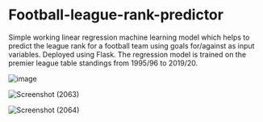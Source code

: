 # Football-league-rank-predictor

Simple working linear regression machine learning model which helps to predict the league rank for a football team using goals for/against as input variables. Deployed using Flask.
The regression model is trained on the premier league table standings from 1995/96 to 2019/20.


![image](https://user-images.githubusercontent.com/71927343/183707770-243d379e-f285-4c25-91f8-e01e62da73e0.png)

![Screenshot (2063)](https://user-images.githubusercontent.com/71927343/183962942-443501f9-6d1c-498f-82fe-74a9e369ff69.png)

![Screenshot (2064)](https://user-images.githubusercontent.com/71927343/183963005-234649dd-c495-480c-880a-aa618cbceeff.png)
